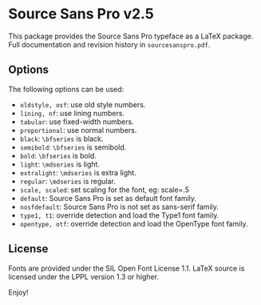 Source Sans Pro v2.5
====================
This package provides the Source Sans Pro typeface as a LaTeX package.
Full documentation and revision history in `sourcesanspro.pdf`.

Options
-------
The following options can be used:

* `oldstyle, osf`: use old style numbers.
* `lining, nf`:    use lining numbers.
* `tabular`:       use fixed-width numbers.
* `proportional`:  use normal numbers.
* `black`:         `\bfseries` is black.
* `semibold`:      `\bfseries` is semibold.
* `bold`:          `\bfseries` is bold.
* `light`:         `\mdseries` is light.
* `extralight`:    `\mdseries` is extra light.
* `regular`:       `\mdseries` is regular.
* `scale, scaled`: set scaling for the font, eg: scale=.5
* `default`:       Source Sans Pro is set as default font family.
* `nosfdefault`:   Source Sans Pro is not set as sans-serif family.
* `type1, t1`:     override detection and load the Type1 font family.
* `opentype, otf`: override detection and load the OpenType font family.


License
-------
Fonts are provided under the SIL Open Font License 1.1.
LaTeX source is licensed under the LPPL version 1.3 or higher.

Enjoy!
